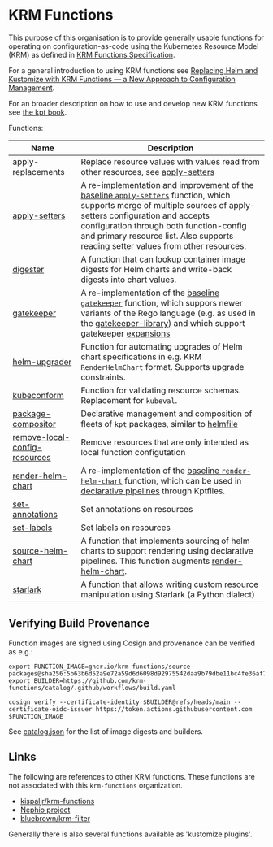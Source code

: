 # KRM Functions

This purpose of this organisation is to provide generally usable
functions for operating on configuration-as-code using the Kubernetes
Resource Model (KRM) as defined in [KRM Functions
Specification](https://github.com/kubernetes-sigs/kustomize/blob/master/cmd/config/docs/api-conventions/functions-spec.md).

For a general introduction to using KRM functions see [Replacing Helm and Kustomize with KRM Functions — a New Approach to Configuration Management](https://medium.com/@michael.vittrup.larsen/replacing-helm-and-kustomize-with-krm-functions-a-new-approach-to-configuration-management-676212cc1332).

For an broader description on how to use and develop new KRM functions see [the kpt book](https://kpt.dev/book/).

Functions:

| Name                                                                                                                      | Description                                                                                                                                                                                                                                                                                                                                                                   |
| ------------------------------------------------------------------------------------------------------------------------- | ----------------------------------------------------------------------------------------------------------------------------------------------------------------------------------------------------------------------------------------------------------------------------------------------------------------------------------------------------------------------------- |
| apply-replacements                                                                                                        | Replace resource values with values read from other resources, see [apply-setters](https://github.com/krm-functions/catalog/blob/main/docs/apply-setters.md)                                                                                                                                                                                                                  |
| [apply-setters](https://github.com/krm-functions/catalog/blob/main/docs/apply-setters.md)                                 | A re-implementation and improvement of the [baseline `apply-setters`](https://catalog.kpt.dev/apply-setters/v0.2/) function, which supports merge of multiple sources of apply-setters configuration and accepts configuration through both function-config and primary resource list. Also supports reading setter values from other resources.                              |
| [digester](https://github.com/krm-functions/catalog/blob/main/docs/digester.md)                                           | A function that can lookup container image digests for Helm charts and write-back digests into chart values.                                                                                                                                                                                                                                                                  |
| [gatekeeper](https://github.com/krm-functions/gatekeeper)                                                                 | A re-implementation of the [baseline `gatekeeper`](https://catalog.kpt.dev/gatekeeper/v0.2/) function, which suppors newer variants of the Rego language (e.g. as used in the [gatekeeper-library](https://github.com/open-policy-agent/gatekeeper-library)) and which support gatekeeper [expansions](https://open-policy-agent.github.io/gatekeeper/website/docs/expansion) |
| [helm-upgrader](https://github.com/krm-functions/catalog/blob/main/docs/helm-upgrader.md)                                 | Function for automating upgrades of Helm chart specifications in e.g. KRM `RenderHelmChart` format. Supports upgrade constraints.                                                                                                                                                                                                                                             |
| [kubeconform](https://github.com/krm-functions/catalog/blob/main/docs/kubeconform.md)                                     | Function for validating resource schemas. Replacement for `kubeval`.                                                                                                                                                                                                                                                                                                          |
| [package-compositor](https://github.com/krm-functions/catalog/blob/main/docs/package-compositor.md)                       | Declarative management and composition of fleets of `kpt` packages, similar to [helmfile](https://github.com/helmfile/helmfile)                                                                                                                                                                                                                                               |
| [remove-local-config-resources](https://github.com/krm-functions/catalog/blob/main/docs/remove-local-config-resources.md) | Remove resources that are only intended as local function configutation                                                                                                                                                                                                                                                                                                       |
| [render-helm-chart](https://github.com/krm-functions/catalog/blob/main/docs/render-helm-chart.md)                         | A re-implementation of the [baseline `render-helm-chart`](https://catalog.kpt.dev/render-helm-chart/v0.2/) function, which can be used in [declarative pipelines](https://kpt.dev/book/04-using-functions/01-declarative-function-execution) through Kptfiles.                                                                                                                |
| [set-annotations](https://github.com/krm-functions/catalog/blob/main/docs/set-annotations.md)                             | Set annotations on resources                                                                                                                                                                                                                                                                                                                                                  |
| [set-labels](https://github.com/krm-functions/catalog/blob/main/docs/set-labels.md)                                       | Set labels on resources                                                                                                                                                                                                                                                                                                                                                       |
| [source-helm-chart](https://github.com/krm-functions/catalog/blob/main/docs/source-helm-chart.md)                         | A function that implements sourcing of helm charts to support rendering using declarative pipelines. This function augments [render-helm-chart](docs/render-helm-chart.md).                                                                                                                                                                                                   |
| [starlark](https://github.com/krm-functions/starlark)                                                                     | A function that allows writing custom resource manipulation using Starlark (a Python dialect)                                                                                                                                                                                                                                                                                 |

## Verifying Build Provenance

Function images are signed using Cosign and provenance can be verified
as e.g.:

```shell
export FUNCTION_IMAGE=ghcr.io/krm-functions/source-packages@sha256:5b63b6d52a9e72a59d6d6098d92975542daa9b79dbe11bc4fe36af7b8f2e4fdc
export BUILDER=https://github.com/krm-functions/catalog/.github/workflows/build.yaml

cosign verify --certificate-identity $BUILDER@refs/heads/main --certificate-oidc-issuer https://token.actions.githubusercontent.com $FUNCTION_IMAGE
```

See [catalog.json](catalog.json) for the list of image digests and builders.

## Links

The following are references to other KRM functions. These functions
are not associated with this `krm-functions` organization.

- [kispaljr/krm-functions](https://github.com/kispaljr/krm-functions)
- [Nephio project](https://github.com/nephio-project/nephio/tree/main/krm-functions)
- [bluebrown/krm-filter](https://github.com/bluebrown/krm-filter)

Generally there is also several functions available as 'kustomize plugins'.
